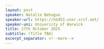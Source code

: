```yaml
---
layout: post
speaker: Natalie Behague
speaker-url: https://nb453.user.srcf.net/
speaker-uni: University of Warwick
title: 27th October 2025
subtitle: (Title TBA)
excerpt_separator: <!--more-->
---
```


<p></p>


<!--more-->
